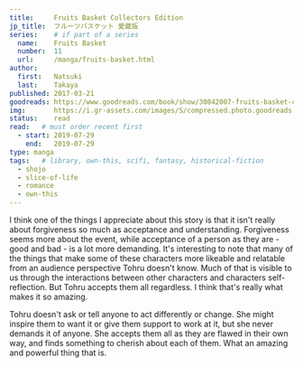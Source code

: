 ```yaml
---
title:     Fruits Basket Collectors Edition
jp_title:  フルーツバスケット 愛蔵版
series:    # if part of a series
  name:    Fruits Basket
  number:  11
  url:     /manga/fruits-basket.html
author: 
  first:   Natsuki 
  last:    Takaya
published: 2017-03-21
goodreads: https://www.goodreads.com/book/show/30842007-fruits-basket-collector-s-edition-vol-11
img:       https://i.gr-assets.com/images/S/compressed.photo.goodreads.com/books/1486862885l/30842007._SX318_.jpg
status:    read
read:   # must order recent first
  - start: 2019-07-29 
    end:   2019-07-29
type: manga
tags:   # library, own-this, scifi, fantasy, historical-fiction
  - shojo
  - slice-of-life
  - romance
  - own-this
---
```


I think one of the things I appreciate about this story is that it isn't really about forgiveness so much as acceptance and understanding. Forgiveness seems more about the event, while acceptance of a person as they are - good and bad - is a lot more demanding. It's interesting to note that many of the things that make some of these characters more likeable and relatable from an audience perspective Tohru doesn't know. Much of that is visible to us through the interactions between other characters and characters self-reflection. But Tohru accepts them all regardless. I think that's really what makes it so amazing. 

Tohru doesn't ask or tell anyone to act differently or change. She might inspire them to want it or give them support to work at it, but she never demands it of anyone. She accepts them all as they are flawed in their own way, and finds something to cherish about each of them. What an amazing and powerful thing that is. 
